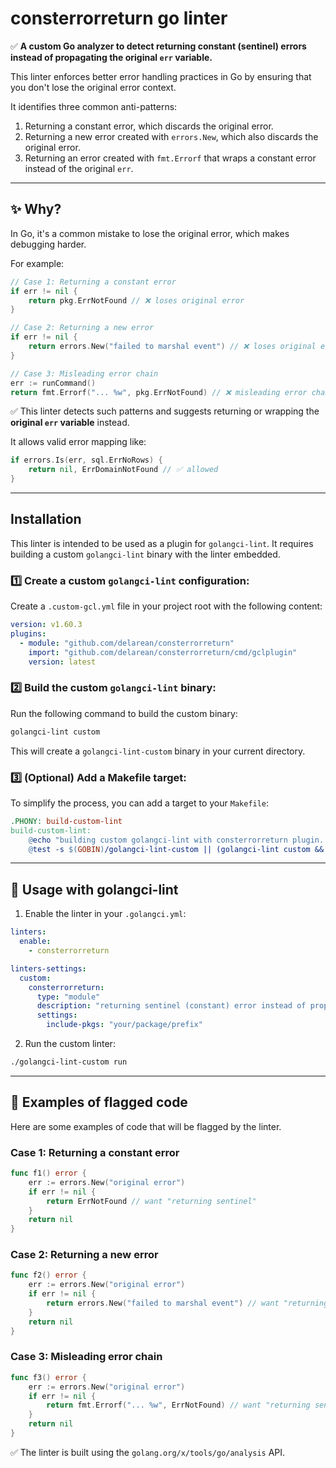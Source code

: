 # consterrorreturn go linter

✅ **A custom Go analyzer to detect returning constant (sentinel) errors instead of propagating the original `err` variable.**

This linter enforces better error handling practices in Go by ensuring that you don't lose the original error context.

It identifies three common anti-patterns:
1.  Returning a constant error, which discards the original error.
2.  Returning a new error created with `errors.New`, which also discards the original error.
3.  Returning an error created with `fmt.Errorf` that wraps a constant error instead of the original `err`.

---

## ✨ **Why?**

In Go, it's a common mistake to lose the original error, which makes debugging harder.

For example:
```go
// Case 1: Returning a constant error
if err != nil {
    return pkg.ErrNotFound // ❌ loses original error
}

// Case 2: Returning a new error
if err != nil {
    return errors.New("failed to marshal event") // ❌ loses original error
}

// Case 3: Misleading error chain
err := runCommand()
return fmt.Errorf("... %w", pkg.ErrNotFound) // ❌ misleading error chain and loses original error
```

✅ This linter detects such patterns and suggests returning or wrapping the **original `err` variable** instead.

It allows valid error mapping like:
```go
if errors.Is(err, sql.ErrNoRows) {
    return nil, ErrDomainNotFound // ✅ allowed
}
```

---

## **Installation**

This linter is intended to be used as a plugin for `golangci-lint`. It requires building a custom `golangci-lint` binary with the linter embedded.

### 1️⃣ **Create a custom `golangci-lint` configuration:**

Create a `.custom-gcl.yml` file in your project root with the following content:
```yaml
version: v1.60.3
plugins:
  - module: "github.com/delarean/consterrorreturn"
    import: "github.com/delarean/consterrorreturn/cmd/gclplugin"
    version: latest
```

### 2️⃣ **Build the custom `golangci-lint` binary:**

Run the following command to build the custom binary:
```bash
golangci-lint custom
```
This will create a `golangci-lint-custom` binary in your current directory.

### 3️⃣ **(Optional) Add a Makefile target:**
To simplify the process, you can add a target to your `Makefile`:
```makefile
.PHONY: build-custom-lint
build-custom-lint:
	@echo "building custom golangci-lint with consterrorreturn plugin..."
	@test -s $(GOBIN)/golangci-lint-custom || (golangci-lint custom && mv golangci-lint-custom $(GOBIN)/golangci-lint-custom)
```

---

## 📝 **Usage with golangci-lint**

1.  Enable the linter in your `.golangci.yml`:
```yaml
linters:
  enable:
    - consterrorreturn

linters-settings:
  custom:
    consterrorreturn:
      type: "module"
      description: "returning sentinel (constant) error instead of propagating original err variable"
      settings:
        include-pkgs: "your/package/prefix"
```

2.  Run the custom linter:
```bash
./golangci-lint-custom run
```

---

## 📐 **Examples of flagged code**

Here are some examples of code that will be flagged by the linter.

### Case 1: Returning a constant error
```go
func f1() error {
	err := errors.New("original error")
	if err != nil {
		return ErrNotFound // want "returning sentinel"
	}
	return nil
}
```

### Case 2: Returning a new error
```go
func f2() error {
	err := errors.New("original error")
	if err != nil {
		return errors.New("failed to marshal event") // want "returning sentinel"
	}
	return nil
}
```

### Case 3: Misleading error chain
```go
func f3() error {
	err := errors.New("original error")
	if err != nil {
		return fmt.Errorf("... %w", ErrNotFound) // want "returning sentinel"
	}
	return nil
}
```

✅ The linter is built using the `golang.org/x/tools/go/analysis` API.